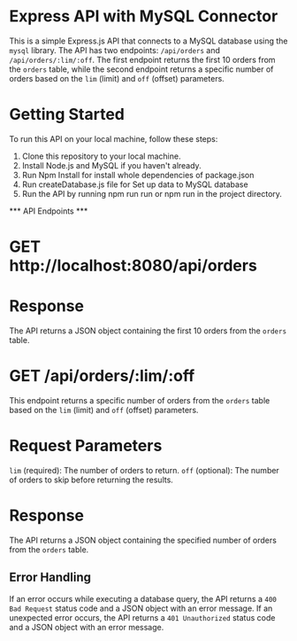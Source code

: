 
# Express API with MySQL Connector
This is a simple Express.js API that connects to a MySQL database using the `mysql` library. The API has two endpoints: `/api/orders` and `/api/orders/:lim/:off`. The first endpoint returns the first 10 orders from the `orders` table, while the second endpoint returns a specific number of orders based on the `lim` (limit) and `off` (offset) parameters.

 # Getting Started 
To run this API on your local machine, follow these steps:

1. Clone this repository to your local machine.
2. Install Node.js and MySQL if you haven't already.
3. Run Npm Install for install whole dependencies of package.json
4. Run createDatabase.js file for Set up data to MySQL database
6. Run the API by running npm run run or npm run in the project directory.

*** API Endpoints ***

# GET http://localhost:8080/api/orders
# Response

The API returns a JSON object containing the first 10 orders from the `orders` table.

# GET /api/orders/:lim/:off

This endpoint returns a specific number of orders from the `orders` table based on the `lim` (limit) and `off` (offset) parameters.

# Request Parameters

`lim` (required): The number of orders to return.
`off` (optional): The number of orders to skip before returning the results.

# Response

The API returns a JSON object containing the specified number of orders from the `orders` table.

## Error Handling
If an error occurs while executing a database query, the API returns a `400 Bad Request` status code and a JSON object with an error message. If an unexpected error occurs, the API returns a `401 Unauthorized` status code and a JSON object with an error message.
